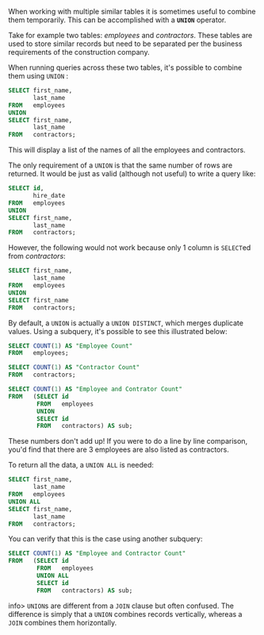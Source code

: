 When working with multiple similar tables it is sometimes useful to combine them temporarily. This can be accomplished with a **`UNION`** operator.

Take for example two tables: _employees_ and _contractors_. These tables are used to store similar records but need to be separated per the business requirements of the construction company.

When running queries across these two tables, it's possible to combine them using `UNION` :

```sql
SELECT first_name,
       last_name
FROM   employees
UNION
SELECT first_name,
       last_name
FROM   contractors; 
```

This will display a list of the names of all the employees and contractors.

The only requirement of a `UNION` is that the same number of rows are returned. It would be just as valid (although not useful) to write a query like:

```sql
SELECT id,
       hire_date
FROM   employees
UNION
SELECT first_name,
       last_name
FROM   contractors; 
```

However, the following would not work because only 1 column is `SELECT`ed from _contractors_:

```sql
SELECT first_name,
       last_name
FROM   employees
UNION
SELECT first_name
FROM   contractors; 
```

By default, a `UNION` is actually a `UNION DISTINCT`, which merges duplicate values. Using a subquery, it's possible to see this illustrated below:

```sql
SELECT COUNT(1) AS "Employee Count"
FROM   employees;

SELECT COUNT(1) AS "Contractor Count"
FROM   contractors;

SELECT COUNT(1) AS "Employee and Contrator Count"
FROM   (SELECT id
        FROM   employees
        UNION
        SELECT id
        FROM   contractors) AS sub;
```

These numbers don't add up! If you were to do a line by line comparison, you'd find that there are 3 employees are also listed as contractors.

To return all the data, a `UNION ALL` is needed:

```sql
SELECT first_name,
       last_name
FROM   employees
UNION ALL
SELECT first_name,
       last_name
FROM   contractors; 
```

You can verify that this is the case using another subquery:

```sql
SELECT COUNT(1) AS "Employee and Contractor Count"
FROM   (SELECT id
        FROM   employees
        UNION ALL
        SELECT id
        FROM   contractors) AS sub; 
```

info> `UNION`s are different from a `JOIN` clause but often confused. The difference is simply that a `UNION` combines records vertically, whereas a `JOIN` combines them horizontally.
